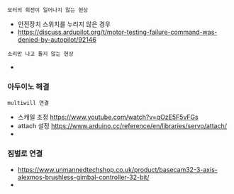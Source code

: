 


```
모터의 회전이 일어나지 않는 현상

```

- 안전장치 스위치를 누리지 않은 경우
- https://discuss.ardupilot.org/t/motor-testing-failure-command-was-denied-by-autopilot/92146

```
소리만 나고 돌지 않는 현상

```
-

### 아두이노 해결
```
multiwill 연결
```
- 스캐일 조정 https://www.youtube.com/watch?v=qOzE5F5vFGs
- attach 설정 https://www.arduino.cc/reference/en/libraries/servo/attach/
- 


### 짐벌로 연결
- https://www.unmannedtechshop.co.uk/product/basecam32-3-axis-alexmos-brushless-gimbal-controller-32-bit/
- 
